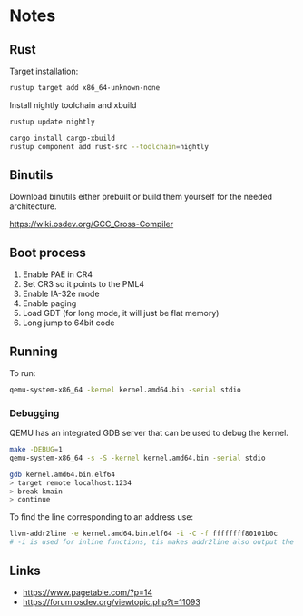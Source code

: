 # Notes

## Rust

Target installation:

```bash
rustup target add x86_64-unknown-none
```

Install nightly toolchain and xbuild

```bash
rustup update nightly

cargo install cargo-xbuild
rustup component add rust-src --toolchain=nightly
```

## Binutils

Download binutils either prebuilt or build them yourself for the needed architecture.

<https://wiki.osdev.org/GCC_Cross-Compiler>

## Boot process

1) Enable PAE in CR4
2) Set CR3 so it points to the PML4
3) Enable IA-32e mode
4) Enable paging
5) Load GDT (for long mode, it will just be flat memory)
6) Long jump to 64bit code


## Running

To run:

```bash
qemu-system-x86_64 -kernel kernel.amd64.bin -serial stdio
```

### Debugging

QEMU has an integrated GDB server that can be used to debug the kernel.

```bash
make -DEBUG=1
qemu-system-x86_64 -s -S -kernel kernel.amd64.bin -serial stdio

gdb kernel.amd64.bin.elf64
> target remote localhost:1234
> break kmain
> continue
```

To find the line corresponding to an address use:

```bash
llvm-addr2line -e kernel.amd64.bin.elf64 -i -C -f ffffffff80101b0c
# -i is used for inline functions, tis makes addr2line also output the whole call path
```

## Links

* <https://www.pagetable.com/?p=14>
* <https://forum.osdev.org/viewtopic.php?t=11093>